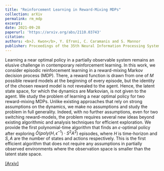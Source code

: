 ```yaml
---
title: "Reinforcement Learning in Reward-Mixing MDPs"
collection: arXiv
permalink: rm_mdp
excerpt: 
date: 2021-09-28
paperurl: 'https://arxiv.org/abs/2110.03743'
citation: 
authors: <b>J. Kwon</b>, Y. Efroni, C. Caramanis and S. Mannor
publisher: Proceedings of the 35th Neural Information Processing Systems (NeurIPS) 2021
---
```


Learning a near optimal policy in a partially observable system remains an elusive challenge in contemporary reinforcement learning. In this work, we consider episodic reinforcement learning in a reward-mixing Markov decision process (MDP). There, a reward function is drawn from one of $M$ possible reward models at the beginning of every episode, but the identity of the chosen reward model is not revealed to the agent. Hence, the latent state space, for which the dynamics are Markovian, is not given to the agent. We study the problem of learning a near optimal policy for two reward-mixing MDPs. Unlike existing approaches that rely on strong assumptions on the dynamics, we make no assumptions and study the problem in full generality. Indeed, with no further assumptions, even for two switching reward-models, the problem requires several new ideas beyond existing algorithmic and analysis techniques for efficient exploration. We provide the first polynomial-time algorithm that finds an $\epsilon$-optimal policy after exploring $\tilde{O}(poly(H,\epsilon^{-1}) \cdot S^2 A^2)$ episodes, where $H$ is time-horizon and $S, A$ are the number of states and actions respectively. This is the first efficient algorithm that does not require any assumptions in partially observed environments where the observation space is smaller than the latent state space. 


[[Arxiv]](https://arxiv.org/abs/2110.03743)